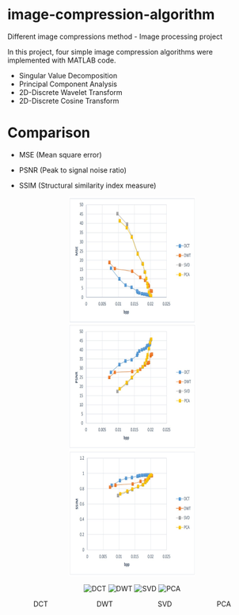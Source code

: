 # image-compression-algorithm
Different image compressions method - Image processing project

In this project, four simple image compression algorithms were implemented with MATLAB code.

* Singular Value Decomposition
* Principal Component Analysis
* 2D-Discrete Wavelet Transform
* 2D-Discrete Cosine Transform

# Comparison

 * MSE (Mean square error) 
   
 * PSNR (Peak to signal noise ratio)
   
 * SSIM (Structural similarity index measure)

  <p align="center">
   <img align="center" src="finalresults/MSE.jpg" width="256" height="256" /> <img align="center" src="finalresults/PSNR.jpg" width="256" height="256" /> <img align="center" src="finalresults/SSIM.jpg" width="256" height="256" />
  </p>
  
  <p align="center">
   <img align="center" src="DCT/results/DCTgif.gif" width="128" height="128" alt="DCT" title="DCT" class="caption" /> <img align="center" src="DWT/results/DWTgif.gif" width="128" height="128" alt="DWT" title="DWT" class="caption"  /> <img align="center" src="SVD/svdgif.gif" width="128" height="128" alt="SVD" title="SVD" class="caption"  /> <img align="center" src="PCA/PCA.gif" width="128" height="128" alt="PCA" title="PCA" class="caption"  /> 
  </p>
   <p align="center">
         DCT &nbsp; &nbsp; &nbsp; &nbsp; &nbsp; &nbsp; &nbsp; &nbsp; &nbsp; &nbsp; &nbsp; &nbsp; DWT &nbsp; &nbsp; &nbsp; &nbsp; &nbsp; &nbsp; &nbsp; &nbsp; &nbsp; &nbsp; &nbsp; SVD &nbsp; &nbsp; &nbsp; &nbsp; &nbsp; &nbsp; &nbsp; &nbsp; &nbsp; &nbsp; &nbsp; PCA
   </p>
